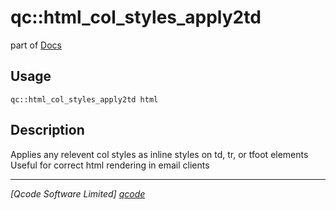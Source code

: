 qc::html_col_styles_apply2td
============================

part of [Docs](.)

Usage
-----
`qc::html_col_styles_apply2td html`

Description
-----------
Applies any relevent col styles as inline styles on td, tr, or tfoot elements<br/>Useful for correct html rendering in email clients

----------------------------------
*[Qcode Software Limited] [qcode]*

[qcode]: http://www.qcode.co.uk "Qcode Software"
